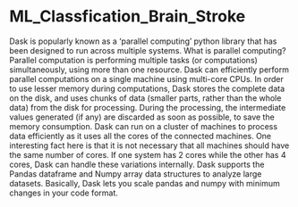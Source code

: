# ML_Classfication_Brain_Stroke

Dask is popularly known as a ‘parallel computing’ python library that has been designed to run across multiple systems. 
What is parallel computing?
Parallel computation is performing multiple tasks (or computations) simultaneously, using more than one resource.
Dask can efficiently perform parallel computations on a single machine using multi-core CPUs. 
In order to use lesser memory during computations, Dask stores the complete data on the disk, and uses chunks of data (smaller parts, rather than the whole data) from the disk for processing. 
During the processing, the intermediate values generated (if any) are discarded as soon as possible, to save the memory consumption.
Dask can run on a cluster of machines to process data efficiently as it uses all the cores of the connected machines. One interesting fact here is that it is not necessary that all machines should have the same number of cores. If one system has 2 cores while the other has 4 cores, Dask can handle these variations internally.
Dask supports the Pandas dataframe and Numpy array data structures to analyze large datasets. Basically, Dask lets you scale pandas and numpy with minimum changes in your code format.
